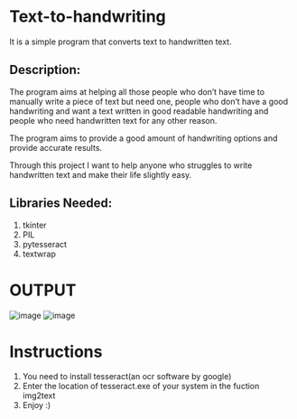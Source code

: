 # Text-to-handwriting

It is a simple program that converts text to handwritten text.


## Description:
The program aims at helping all those people who don’t have time to manually
write a piece of text but need one, people who don’t have a good handwriting and
want a text written in good readable handwriting and people who need
handwritten text for any other reason.

The program aims to provide a good amount of handwriting options and provide
accurate results.

Through this project I want to help anyone who struggles to write handwritten text
and make their life slightly easy.

## Libraries Needed:
1. tkinter
2. PIL
3. pytesseract
4. textwrap


# OUTPUT

![image](https://user-images.githubusercontent.com/98596642/186852223-7b3fdff6-0cc7-4069-b815-1bc7109b7a53.png) ![image](https://user-images.githubusercontent.com/98596642/186852260-f0572f33-3c57-451e-81cd-5bcfe08d3102.png)


# Instructions
1. You need to install tesseract(an ocr software by google)
2. Enter the location of tesseract.exe of your system in the fuction img2text
3. Enjoy :)
